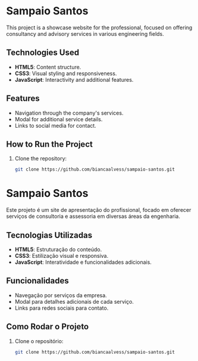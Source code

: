 # Sampaio Santos

This project is a showcase website for the professional, focused on offering consultancy and advisory services in various engineering fields.

## Technologies Used

- **HTML5**: Content structure.
- **CSS3**: Visual styling and responsiveness.
- **JavaScript**: Interactivity and additional features.

## Features

- Navigation through the company's services.
- Modal for additional service details.
- Links to social media for contact.

## How to Run the Project

1. Clone the repository:
   ```bash
   git clone https://github.com/biancaalvess/sampaio-santos.git


# Sampaio Santos

Este projeto é um site de apresentação do profissional, focado em oferecer serviços de consultoria e assessoria em diversas áreas da engenharia.

## Tecnologias Utilizadas

- **HTML5**: Estruturação do conteúdo.
- **CSS3**: Estilização visual e responsiva.
- **JavaScript**: Interatividade e funcionalidades adicionais.
  
## Funcionalidades

- Navegação por serviços da empresa.
- Modal para detalhes adicionais de cada serviço.
- Links para redes sociais para contato.

## Como Rodar o Projeto

1. Clone o repositório:
   ```bash
   git clone https://github.com/biancaalvess/sampaio-santos.git
